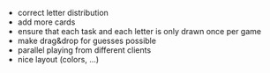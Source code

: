 - correct letter distribution
- add more cards
- ensure that each task and each letter is only drawn once per game
- make drag&drop for guesses possible
- parallel playing from different clients
- nice layout (colors, ...)
